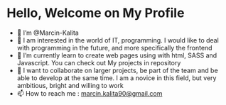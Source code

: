 # Hello, Welcome on My Profile
- 👋 I’m @Marcin-Kalita
- 👀 I am interested in the world of IT, programming. I would like to deal with programming in the future, and more specifically the frontend
- 🌱 I’m currently learn to create web pages using
with html, SASS and Javascript. You can check out My projects in repository
- 💞️ I want to collaborate on larger projects, be part of the team and be able to develop at the same time. I am a novice in this field, but very ambitious, bright and willing to work
- 📫 How to reach me :
<marcin.kalita90@gmail.com>

<!---
Marcin-Kalita/Marcin-Kalita is a ✨ special ✨ repository because its `README.md` (this file) appears on your GitHub profile.
You can click the Preview link to take a look at your changes.
--->

